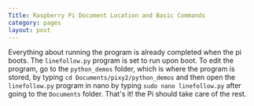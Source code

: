```yaml
---
Title: Raspberry Pi Document Location and Basic Commands
category: pages
layout: post
---
```

Everything about running the program is already completed when the pi boots. The ```linefollow.py``` program is set to run upon boot. To edit the program, go to the ```python_demos``` folder, which is where the program is stored, by typing ```cd Documents/pixy2/python_demos``` and then open the ```linefollow.py``` program in nano by typing ```sudo nano linefollow.py``` after going to the ```Documents``` folder. That's it! the Pi should take care of the rest.